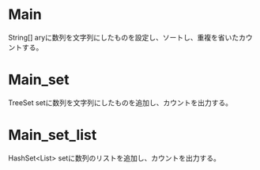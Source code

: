 # Main
String\[\] aryに数列を文字列にしたものを設定し、ソートし、重複を省いたカウントする。

# Main\_set
TreeSet<String> setに数列を文字列にしたものを追加し、カウントを出力する。

# Main\_set\_list
HashSet<List<Integer>> setに数列のリストを追加し、カウントを出力する。
